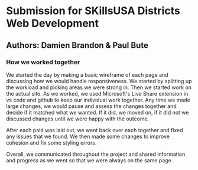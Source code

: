 # Submission for SKillsUSA Districts Web Development
## Authors: Damien Brandon & Paul Bute

### How we worked together
We started the day by making a basic wireframe of each page and discussing how we would handle responsiveness. We started by splitting up the workload and picking areas we were strong in. Then we started work on the actual site. As we worked, we used Microsoft's Live Share extension in vs code and github to keep our individual work together. Any time we made large changes, we would pause and assess the changes together and decide if it matched what we wanted. If it did, we moved on, if it did not we discussed changes until we were happy with the outcome. 

After each paid was laid out, we went back over each together and fixed any issues that we found. We then made some changes to improve cohesion and fix some styling errors.

Overall, we communicated throughout the project and shared information and progress as we went so that we were always on the same page. 